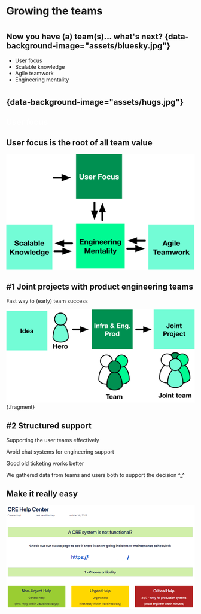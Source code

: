 # Growing the teams

#

## Now you have (a) team(s)... what's next? {data-background-image="assets/bluesky.jpg"}
<!-- Source: https://www.youtube.com/watch?v=9PcyEcvOrXQ -->

<ul class="fragment">
	<li>User focus</li>
	<li>Scalable knowledge</li>
	<li>Agile teamwork</li>
	<li>Engineering mentality</li>
</ul>

#

## {data-background-image="assets/hugs.jpg"}
<!-- CC https://www.flickr.com/photos/streetmatt/15761889077/ -->
<h2 style="color: white" >User focus</h2>

## User focus is the root of all team value

![](assets/user-focus.pdf.svg "User focus")


## \#1 Joint projects with product engineering teams
Fast way to (early) team success

![](assets/joint-projects.pdf.svg "Joint projects are best"){.fragment}

<!-- Make those initiatives systematic -->


<!--
Initiative - Heroic efforts of individuals
Example: image transformation services like pixelating faces for media were developed by engineers close to the media
systems.
-->


## \#2 Structured support
Supporting the user teams effectively

Avoid chat systems for engineering support

Good old ticketing works better

We gathered data from teams and users both to support the decision ^_^


## Make it really easy
![](assets/help-center.png "CRE team help center")

<!--
Around 30% of issues are 'urgent', they need 1 business day reply
-->
